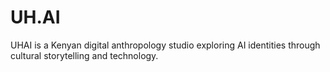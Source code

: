 # UH.AI
UHAI is a Kenyan digital anthropology studio exploring AI identities through cultural storytelling and technology.
